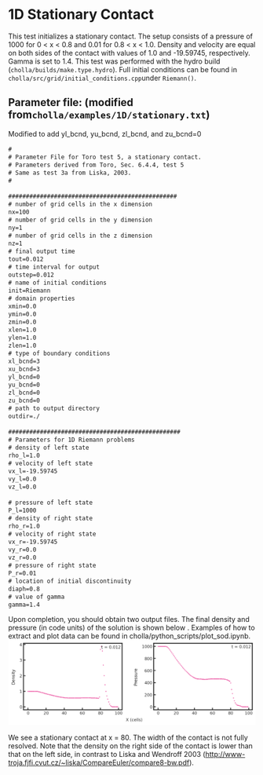# 1D Stationary Contact
This test initializes a stationary contact. The setup consists of a pressure of 1000 for 0 \< x \< 0.8 and 0.01 for 0.8 \< x \< 1.0. Density and velocity are equal on both sides of the contact with values of 1.0 and -19.59745, respectively. Gamma is set to 1.4. This test was performed with the hydro build (`cholla/builds/make.type.hydro`). Full initial conditions can be found in `cholla/src/grid/initial_conditions.cpp`under `Riemann()`. 

## Parameter file: (modified from`cholla/examples/1D/stationary.txt`)
Modified to add yl_bcnd, yu_bcnd, zl_bcnd, and zu_bcnd=0
```
#
# Parameter File for Toro test 5, a stationary contact.
# Parameters derived from Toro, Sec. 6.4.4, test 5
# Same as test 3a from Liska, 2003.
#

################################################
# number of grid cells in the x dimension
nx=100
# number of grid cells in the y dimension
ny=1
# number of grid cells in the z dimension
nz=1
# final output time
tout=0.012
# time interval for output
outstep=0.012
# name of initial conditions
init=Riemann
# domain properties
xmin=0.0
ymin=0.0
zmin=0.0
xlen=1.0
ylen=1.0
zlen=1.0
# type of boundary conditions
xl_bcnd=3
xu_bcnd=3
yl_bcnd=0
yu_bcnd=0
zl_bcnd=0
zu_bcnd=0
# path to output directory
outdir=./

#################################################
# Parameters for 1D Riemann problems
# density of left state
rho_l=1.0
# velocity of left state
vx_l=-19.59745
vy_l=0.0
vz_l=0.0

# pressure of left state
P_l=1000
# density of right state
rho_r=1.0
# velocity of right state
vx_r=-19.59745
vy_r=0.0
vz_r=0.0
# pressure of right state
P_r=0.01
# location of initial discontinuity
diaph=0.8
# value of gamma
gamma=1.4
```
Upon completion, you should obtain two output files. The final density and pressure (in code units) of the solution is shown below . Examples of how to extract and plot data can be found in cholla/python_scripts/plot_sod.ipynb.  
<img src="./images/1dstationary_density_pressure.png" alt="Two scatter plots side by side, showing density vs cells in the x direction on the left and pressure vs cells in the x direction on the right. The density plot shows a value of 1.0 remain constant until x = 10 cells, at which it decreases to a value of 0.6 by x = 40 cells. Here it remains approximately constant until it spikes to a value of 4 around x = 80 cells. The width of the spike is approximately 10 cells. From x = 90 to x = 100 cells density is constant, very near zero. The pressure plot shows a value of 1000 until x = 10 cells. Here it gradually decreases to a value of 450 at x = 40 cells, where it remains constant until x = 80 cells. It abruptly drops to almost zero and stays there for the remaining 15 cells. In the upper right hand corner of both plots is the text 't= 0.012'." width="1200" />  

We see a stationary contact at x = 80. The width of the contact is not fully resolved. Note that the density on the right side of the contact is lower than that on the left side, in contrast to Liska and Wendroff 2003 (http://www-troja.fjfi.cvut.cz/~liska/CompareEuler/compare8-bw.pdf).
